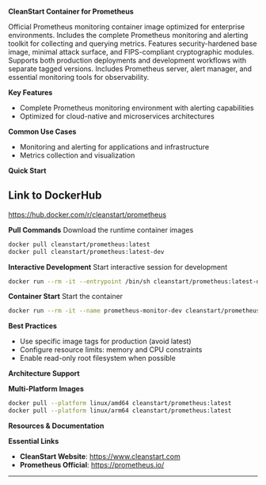 **CleanStart Container for Prometheus**

Official Prometheus monitoring container image optimized for enterprise environments. Includes the complete Prometheus monitoring and alerting toolkit for collecting and querying metrics. Features security-hardened base image, minimal attack surface, and FIPS-compliant cryptographic modules. Supports both production deployments and development workflows with separate tagged versions. Includes Prometheus server, alert manager, and essential monitoring tools for observability.

**Key Features**
* Complete Prometheus monitoring environment with alerting capabilities
* Optimized for cloud-native and microservices architectures

**Common Use Cases**
* Monitoring and alerting for applications and infrastructure
* Metrics collection and visualization

**Quick Start**

## Link to DockerHub 

https://hub.docker.com/r/cleanstart/prometheus

**Pull Commands**
Download the runtime container images

```bash
docker pull cleanstart/prometheus:latest
docker pull cleanstart/prometheus:latest-dev
```

**Interactive Development**
Start interactive session for development

```bash
docker run --rm -it --entrypoint /bin/sh cleanstart/prometheus:latest-dev
```

**Container Start**
Start the container
```bash
docker run --rm -it --name prometheus-monitor-dev cleanstart/prometheus:latest
```

**Best Practices**
* Use specific image tags for production (avoid latest)
* Configure resource limits: memory and CPU constraints
* Enable read-only root filesystem when possible

**Architecture Support**

**Multi-Platform Images**

```bash
docker pull --platform linux/amd64 cleanstart/prometheus:latest
docker pull --platform linux/arm64 cleanstart/prometheus:latest
```

**Resources & Documentation**

**Essential Links**
* **CleanStart Website**: https://www.cleanstart.com
* **Prometheus Official**: https://prometheus.io/

---
